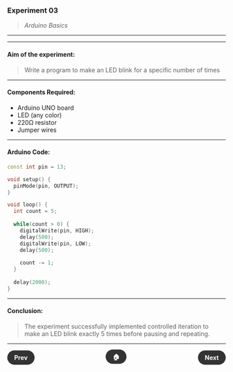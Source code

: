 ### **Experiment 03**
> *Arduino Basics*

---
---

#### **Aim of the experiment:**
> Write a program to make an LED blink for a specific number of times

---

#### **Components Required:**
- Arduino UNO board
- LED (any color)
- 220Ω resistor
- Jumper wires

---

#### **Arduino Code:**
```ino
const int pin = 13;

void setup() {
  pinMode(pin, OUTPUT);
}

void loop() {
  int count = 5;
  
  while(count > 0) {
    digitalWrite(pin, HIGH);
    delay(500);
    digitalWrite(pin, LOW);
    delay(500);
    
    count -= 1;
  }
  
  delay(2000);
}
```

---

#### **Conclusion:**
> The experiment successfully implemented controlled iteration to make an LED blink exactly 5 times before pausing and repeating.

---

<div style="display: flex; justify-content: space-between; align-items: center; margin: 20px 0;">
	<div style="text-align: left;">
		<a href="2.md" style="background: #333; color: white; padding: 8px 16px; border-radius: 20px; text-decoration: none; font-weight: bold;">Prev</a>
	</div>
	<div style="text-align: center;">
		<a href="../" style="background: #333; color: white; padding: 8px 16px; border-radius: 20px; text-decoration: none; font-weight: bold;">🏠</a>
	</div>
	<div style="text-align: right;">
		<a href="4.md" style="background: #333; color: white; padding: 8px 16px; border-radius: 20px; text-decoration: none; font-weight: bold;">Next</a>
	</div>
</div>
